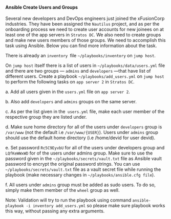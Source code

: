 #### Ansible Create Users and Groups

Several new developers and DevOps engineers just joined the xFusionCorp industries. They have been assigned the `Nautilus` project, and as per the onboarding process we need to create user accounts for new joinees on at least one of the app servers in `Stratos DC`. We also need to create groups and make new users members of those groups. We need to accomplish this task using Ansible. Below you can find more information about the task.

There is already an `inventory `file `~/playbooks/inventory` on `jump host`.

On `jump host` itself there is a list of users in `~/playbooks/data/users.yml` file and there are two groups — `admins` and `developers` —that have list of different users. Create a playbook `~/playbooks/add_users.yml` on `jump host` to perform the following tasks on `app server 2` in `Stratos DC`.

a. Add all users given in the `users.yml` file on `app server 2`.

b. Also add `developers` and `admins` groups on the same server.

c. As per the list given in the` users.yml` file, make each user member of the respective group they are listed under.

d. Make sure home directory for all of the users under `developers` group is `/var/www` (not the default i.e `/var/www/{USER}`). Users under `admins` group should use the default home directory (i.e /home/devid for user devid).

e. Set password `Rc5C9EyvbU` for all of the users under developers group and `LQfKeWWxWD` for of the users under admins group. Make sure to use the password given in the `~/playbooks/secrets/vault.txt` file as Ansible vault password to encrypt the original password strings. You can use `~/playbooks/secrets/vault.txt` file as a vault secret file while running the playbook (make necessary changes in `~/playbooks/ansible.cfg file`).

f. All users under `admins` group must be added as sudo users. To do so, simply make them member of the `wheel` group as well.

Note: Validation will try to run the playbook using command `ansible-playbook -i inventory add_users.yml` so please make sure playbook works this way, without passing any extra arguments.
